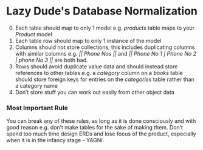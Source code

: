 # Lazy Dude's Database Normalization
0. Each table should map to only 1 model e.g. *products* table maps to your *Product* model
0. Each table row should map to only 1 instance of the model
0. Columns should not store collections, this includes duplicating columns with similar columns e.g. *|| Phone Nos ||* and *|| Phone No 1 | Phone No 2 | phone No 3 ||* are both bad.
0. Rows should avoid duplicate value data and should instead store references to other tables e.g. a *category* column on a *books* table should store foreign keys for entries on the *categories* table rather than a category name
0. Don’t store stuff you can work out easily from other object data

### Most Important Rule
You can break any of these rules, as long as it is done consciously and with good reason e.g. don’t make tables for the sake of making them. Don’t spend too much time design ERDs and lose focus of the product, especially when it is in the infancy stage - YAGNI.
